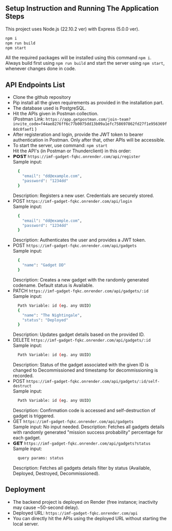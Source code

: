 ## Setup Instruction and Running The Application Steps 
This project uses Node.js (22.10.2 ver) with Express (5.0.0 ver).
```bash
npm i
npm run build
npm start
```
All the required packages will be installed using this command `npm i`. \
Always build first using `npm run build` and start the server using `npm start`, whenever changes done in code.


## API Endpoints List
- Clone the github repository
- Pip install all the given requirements as provided in the installation part.
- The database used is PostgreSQL.
- Hit the APIs given in Postman collection. \
  (Postman Link: `https://app.getpostman.com/join-team?invite_code=f44ae8276ff6c77b0075dd13b09a1efc758697862fd27f1e956369f8dc0faef1` )
- After registeration and login, provide the JWT token to bearer authentication in Postman. Only after that, other APIs will be accessible.
- To start the server, use command: `npm start` \
  Hit the API's (in Postman or Thunderclient) in this order: 
- 𝗣𝗢𝗦𝗧 `https://imf-gadget-fqkc.onrender.com/api/register`\
  Sample input:
  ```bash
    {
      "email": "dd@example.com",
      "password": "1234dd"
    }
  ```
  Description: Registers a new user. Credentials are securely stored.
- POST `https://imf-gadget-fqkc.onrender.com/api/login` \
  Sample input: 
  ```bash
    {
      "email": "dd@example.com",
      "password": "1234dd"
    }
  ```
  Description: Authenticates the user and provides a JWT token.
- POST `https://imf-gadget-fqkc.onrender.com/api/gadgets` \
  Sample input:
  ```bash
    {
      "name": "Gadget DD"
    }
  ```
  Description: Creates a new gadget with the randomly generated codename. Default status is Available.
- PATCH `https://imf-gadget-fqkc.onrender.com/api/gadgets/:id` \
  Sample input: 
  ```bash
    Path Variable: id (eg. any UUID)
    {
      "name": "The Nightingale",
      "status": "Deployed"
    }
  ```
  Description: Updates gadget details based on the provided ID.
- DELETE `https://imf-gadget-fqkc.onrender.com/api/gadgets/:id` \
  Sample input:
  ```bash
    Path Variable: id (eg. any UUID)
  ```
  Description: Status of the gadget associated with the given ID is changed to Decommissioned and timestamp for decommissioning is recorded.
- POST `https://imf-gadget-fqkc.onrender.com/api/gadgets/:id/self-destruct` \
  Sample input:
  ```bash
    Path Variable: id (eg. any UUID)
  ```
  Description: Confirmation code is accessed and self-destruction of gadget is triggered.
- GET `https://imf-gadget-fqkc.onrender.com/api/gadgets` \
  Sample input: No input needed.
  Description: Fetches all gadgets details with randomly generated "mission success probability" percentage for each gadget.
- 𝗚𝗘𝗧 `https://imf-gadget-fqkc.onrender.com/api/gadgets?status` \
  Sample input:
  ```bash
    query params: status
  ```
  Description: Fetches all gadgets details filter by status (Available, Deployed, Destroyed, Decommissioned).

## Deployment
- The backend project is deployed on Render (free instance; inactivity may cause ~50-second delay).
- Deployed URL: `https://imf-gadget-fqkc.onrender.com/api`
- You can directly hit the APIs using the deployed URL without starting the local server.
